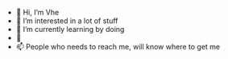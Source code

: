 - 👋 Hi, I’m Vhe
- 👀 I’m interested in a lot of stuff
- 🌱 I’m currently learning by doing
- 💞️ 
- 📫 People who needs to reach me, will know where to get me
